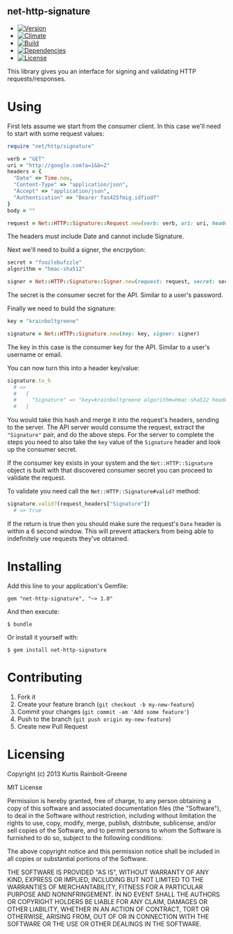 net-http-signature
------------------

  - [![Version](https://badge.fury.io/rb/net-http-signature.png)](https://rubygems.org/gems/net-http-signature)
  - [![Climate](https://codeclimate.com/github/krainboltgreene/net-http-signature.gem.png)](https://codeclimate.com/github/krainboltgreene/net-http-signature.gem)
  - [![Build](http://img.shields.io/travis-ci/krainboltgreene/net-http-signature.gem.png)](https://travis-ci.org/krainboltgreene/net-http-signature.gem)
  - [![Dependencies](https://gemnasium.com/krainboltgreene/net-http-signature.gem.png)](https://gemnasium.com/krainboltgreene/net-http-signature.gem)
  - [![License](http://img.shields.io/license/MIT.png?color=green)](http://opensource.org/licenses/MIT)

This library gives you an interface for signing and validating HTTP requests/responses.


Using
=====

First lets assume we start from the consumer client. In this case we'll need to start with some request values:

``` ruby
require "net/http/signature"

verb = "GET"
uri = "http://google.com?a=1&b=2"
headers = {
  "Date" => Time.now,
  "Content-Type" => "application/json",
  "Accept" => "application/json",
  "Authentication" => "Bearer fas425fmig.idfiodf"
}
body = ""

request = Net::HTTP::Signature::Request.new(verb: verb, uri: uri, headers: headers, body: body)
```

The headers must include Date and cannot include Signature.

Next we'll need to build a signer, the encrpytion:

``` ruby
secret = "foozlebufzzle"
algorithm = "hmac-sha512"

signer = Net::HTTP::Signature::Signer.new(request: request, secret: secret, algorithm: algorithm)
```

The secret is the consumer secret for the API. Similar to a user's password.

Finally we need to build the signature:

``` ruby
key = "krainboltgreene"

signature = Net::HTTP::Signature.new(key: key, signer: signer)
```

The key in this case is the consumer key for the API. Similar to a user's username or email.

You can now turn this into a header key/value:

``` ruby
signature.to_h
  # =>
  #   {
  #     "Signature" => "key=krainboltgreene algorithm=hmac-sha512 headers=Date,Content-Type,Accept token=06MNzV00902BKawOL5UwhKf9hJUR97RizAtyr6+xhwF94ne0/Uz/MTRRDrJQ\nLdfHyBuuuXEMVYeg24xDcsTaFA==\n"
  #   }
```

You would take this hash and merge it into the request's headers, sending to the server. The API server would consume the request, extract the `"Signature"` pair, and do the above steps. For the server to complete the steps you need to also take the `key` value of the `Signature` header and look up the consumer secret.

If the consumer key exists in your system and the `Net::HTTP::Signature` object is built with that discovered consumer secret you can proceed to validate the request.

To validate you  need call the `Net::HTTP::Signature#valid?` method:

``` ruby
signature.valid?(request_headers["Signature"])
  # => true
```

If the return is true then you should make sure the request's `Date` header is within a 6 second window. This will prevent attackers from being able to indefinitely use requests they've obtained.


Installing
==========

Add this line to your application's Gemfile:

    gem "net-http-signature", "~> 1.0"

And then execute:

    $ bundle

Or install it yourself with:

    $ gem install net-http-signature


Contributing
============

  1. Fork it
  2. Create your feature branch (`git checkout -b my-new-feature`)
  3. Commit your changes (`git commit -am 'Add some feature'`)
  4. Push to the branch (`git push origin my-new-feature`)
  5. Create new Pull Request


Licensing
=========

Copyright (c) 2013 Kurtis Rainbolt-Greene

MIT License

Permission is hereby granted, free of charge, to any person obtaining
a copy of this software and associated documentation files (the
"Software"), to deal in the Software without restriction, including
without limitation the rights to use, copy, modify, merge, publish,
distribute, sublicense, and/or sell copies of the Software, and to
permit persons to whom the Software is furnished to do so, subject to
the following conditions:

The above copyright notice and this permission notice shall be
included in all copies or substantial portions of the Software.

THE SOFTWARE IS PROVIDED "AS IS", WITHOUT WARRANTY OF ANY KIND,
EXPRESS OR IMPLIED, INCLUDING BUT NOT LIMITED TO THE WARRANTIES OF
MERCHANTABILITY, FITNESS FOR A PARTICULAR PURPOSE AND
NONINFRINGEMENT. IN NO EVENT SHALL THE AUTHORS OR COPYRIGHT HOLDERS BE
LIABLE FOR ANY CLAIM, DAMAGES OR OTHER LIABILITY, WHETHER IN AN ACTION
OF CONTRACT, TORT OR OTHERWISE, ARISING FROM, OUT OF OR IN CONNECTION
WITH THE SOFTWARE OR THE USE OR OTHER DEALINGS IN THE SOFTWARE.
